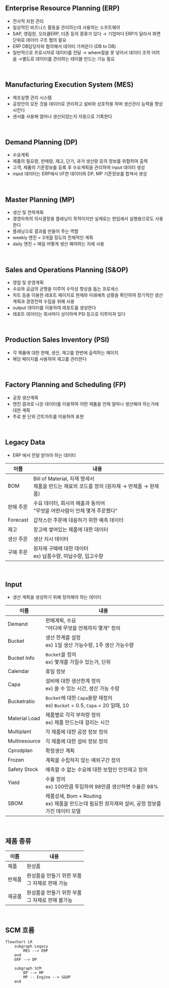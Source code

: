 <!-- --- --><!-- title: 기본요소 --><!-- updated: 2023-01-14 02:10:30Z --><!-- created: 2023-01-14 02:10:21Z --><!-- latitude: 37.44491680 --><!-- longitude: 127.13886840 --><!-- altitude: 0.0000 --><!-- --- -->## Enterprise Resource Planning (ERP)- 전사적 자원 관리- 일상적인 비즈니스 활동을 관리하는데 사용하는 소프트웨어- SAP, 영림원, 오라클ERP, 더존 등의 종류가 있다  → 기업마다 ERP가 달라서 화면 단위로 데이터 구조 협의 필요- ERP DB담당자와 협의해서 데이터 가져온다 (DB to DB)- 일반적으로 프로시저로 데이터를 전달   → where절을 못 넣어서 데이터 조작 어려움   →별도로 데이터를 관리하는 테이블 만드는 기능 필요<br>## Manufacturing Execution System (MES)- 제조실행 관리 시스템- 공장안의 모든 것을 데이터로 관리하고 설비와 상호작용 하며 생산관리 능력을 향상시킨다- 센서를 사용해 얼마나 생산되었는지 자동으로 기록한다<br>## Demand Planning (DP)- 수요계획- 제품의 필요량, 판매량, 재고, 단가, 과거 생산량 등의 정보를 취합하여 출력- 고객, 제품의 기준정보를 등록 후 수요계획을 관리하여 input 데이터 생성- input 데이터는 ERP에서 I/F한 데이터와 DP, MP 기준정보를 합쳐서 생성<br>## Master Planning (MP)- 생산 및 전략계획- 경영자측의 의사결정용 플래닝이 목적이지만 실제로는 현업에서 실행용으로도 사용한다- 플래닝으로 결과를 만들어 주는 역할- weekly 엔진 = 3개월 정도의 전체적인 계획- daily 엔진 = 매일 어떻게 생산 해야하는 지에 사용<br>## Sales and Operations Planning (S&OP)- 영업 및 운영계획- 수요와 공급의 균형을 이루어 수익성 향상을 돕는 프로세스- 차트 등을 이용한 레포트 페이지로 현재와 미래예측 상황을 확인하여 장기적인 생산계획과 경영전략 수립을 위해 사용- output 데이터를 이용하여 레포트를 생성한다- 레포트 데이터는 회사마다 상이하며 PSI 등으로 이루어져 있다<br>## Production Sales Inventory (PSI)- 각 제품에 대한 판매, 생산, 재고를 한번에 출력하는 페이지- 해당 페이지를 사용하여 재고를 관리한다<br>## Factory Planning and Scheduling (FP)- 공장 생산계획- 엔진 결과로 나온 데이터를 이용하여 어떤 제품을 언제 얼마나 생산해야 하는가에 대한 계획- 주로 분 단위 간트차트를 이용하여 표현<br>## Legacy Data- ERP 에서 전달 받아야 하는 데이터|이름|내용||---|---||BOM| Bill of Material, 자재 명세서<br>제품을 만드는 재료의 코드를 정의 (원자재 → 반제품 → 완제품)||판매 주문| 수요 데이터, 회사의 매출과 동의어<br>"무엇을 어떤사람이 언제 몇개 주문했다"||Forecast| 갑작스런 주문에 대응하기 위한 예측 데이터||재고| 창고에 쌓여있는 제품에 대한 데이터||생산 주문| 생산 지시 데이터||구매 주문| 원자재 구매에 대한 데이터<br>ex) 납품수량, 미납수량, 입고수량|<br>## Input- 생산 계획을 생성하기 위해 정의해야 하는 데이터|이름|내용||---|---||Demand| 판매계획, 수요<br>"어디에 무엇을 언제까지 몇개" 정의||Bucket| 생산 한계를 설정 <br>ex) 1일 생산 가능수량, 1주 생산 가능수량||Bucket Info| `Bucket`을 정의<br>ex) 몇개를 가질수 있는가, 단위||Calendar| 휴일 정보||Capa| 설비에 대한 생산한계 정의<br>ex) 쓸 수 있는 시간, 생산 가능 수량||Bucketratio| `Bucket`에 대한 `Capa`용량 재정의<br>ex) `Bucket` = 0.5, `Capa` = 20 일때, 10||Material Load| 제품별로 각각 부하량 정의<br>ex) 제품 만드는데 걸리는 시간||Multiplant| 각 제품에 대한 공장 정보 정의||Multiresource| 각 제품에 대한 설비 정보 정의||Cprodplan| 확정생산 계획||Frozen| 계획을 수립하지 않는 예외구간 정의||Safety Stock| 예측할 수 없는 수요에 대한 보험인 안전재고 정의||Yield| 수율 정의<br>ex) 100만큼 투입하여 98만큼 생산하면 수율은 98%||SBOM| 제품상세, Bom + Routing<br>ex) 제품을 만드는데 필요한 원자재와 설비, 공정 정보를 가진 데이터 모델|<br>## 제품 종류|이름|내용||---|---||제품| 완성품||반제품| 완성품을 만들기 위한 부품<br>그 자체로 판매 가능||재공품| 완성품을 만들기 위한 부품<br>그 자체로 판매 불가능|<br>## SCM 흐름```mermaidflowchart LR	subgraph Legacy		MES --> ERP	end	ERP --> DP		subgraph SCM		DP --> MP		MP -- Engine --> S&OP	end```